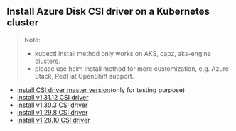 ## Install Azure Disk CSI driver on a Kubernetes cluster
> Note: 
>  - kubectl install method only works on AKS, capz, aks-engine clusters.
>  - please use helm install method for more customization, e.g. Azure Stack, RedHat OpenShift support.
> 
 - [install CSI driver master version](./install-csi-driver-master.md)(only for testing purpose)
 - [install v1.31.12 CSI driver](./install-csi-driver-v1.31.12.md)
 - [install v1.30.3 CSI driver](./install-csi-driver-v1.30.3.md)
 - [install v1.29.8 CSI driver](./install-csi-driver-v1.29.8.md)
 - [install v1.28.10 CSI driver](./install-csi-driver-v1.28.10.md)
